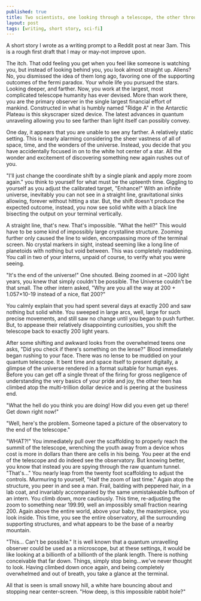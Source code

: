 ```yaml
---
published: true
title: Two scientists, one looking through a telescope, the other through a microscope, realize they are seeing one another.
layout: post
tags: [writing, short story, sci-fi]
---
```


A short story I wrote as a writing prompt to a Reddit post at near 3am. This is a rough first draft that I may or may-not improve upon.

The itch. That odd feeling you get when you feel like someone is watching you, but instead of looking behind you, you look almost straight up. Aliens? No, you dismissed the idea of them long ago, favoring one of the supporting outcomes of the fermi paradox. Your whole life you pursued the stars. Looking deeper, and farther. Now, you work at the largest, most complicated telescope humanity has ever devised. More than work there, you are the primary observer in the single largest financial effort of mankind. Constructed in what is humbly named "Ridge A" in the Antarctic Plateau is this skyscraper sized device. The latest advances in quantum unraveling allowing you to see farther than light itself can possibly convey.

One day, it appears that you are unable to see any farther. A relatively static setting. This is nearly alarming considering the sheer vastness of all of space, time, and the wonders of the universe. Instead, you decide that you have accidentally focused in on to the white hot center of a star. All the wonder and excitement of discovering something new again rushes out of you.

"I'll just change the coordinate shift by a single plank and apply more zoom again." you think to yourself for what must be the upteenth time. Giggling to yourself as you adjust the calibrated target, "Enhance!" With an infinite universe, inevitably you can not see in a straight line, gravitational sinks allowing, forever without hitting a star. But, the shift doesn't produce the expected outcome, instead, you now see solid white with a black line bisecting the output on your terminal vertically.

A straight line, that's new. That's impossible. "What the hell?" This would have to be some kind of impossibly large crystalline structure. Zooming further only caused the line to widen, encompassing more of the terminal screen. No crystal markers in sight, instead seeming like a long line of planetoids with nothing but void between. This was completely maddening. You call in two of your interns, unpaid of course, to verify what you were seeing.

"It's the end of the universe!" One shouted. Being zoomed in at ~200 light years, you knew that simply couldn't be possible. The Universe couldn't be that small. The other intern asked, "Why are you all the way at 200 + 1.057×10-19 instead of a nice, flat 200?"

You calmly explain that you had spent several days at exactly 200 and saw nothing but solid white. You sweeped in large arcs, well, large for such precise movements, and still saw no change until you began to push further. But, to appease their relatively disappointing curiosities, you shift the telescope back to exactly 200 light years.

After some shifting and awkward looks from the overwhelmed teens one asks, "Did you check if there's something on the lense?" Blood immediately began rushing to your face. There was no lense to be muddied on your quantum telescope. It bent time and space itself to present digitally, a glimpse of the universe rendered in a format suitable for human eyes. Before you can get off a single threat of the firing for gross negligence of understanding the very basics of your pride and joy, the other teen has climbed atop the multi-trillion dollar device and is peering at the business end.

"What the hell do you think you are doing! How did you even get up there! Get down right now!"

"Well, here's the problem. Someone taped a picture of the observatory to the end of the telescope."

"WHAT?!" You immediately pull over the scaffolding to properly reach the summit of the telescope, wrenching the youth away from a device whos cost is more in dollars than there are cells in his being. You peer at the end of the telescope and do indeed see the observatory. But knowing better, you know that instead you are spying through the raw quantum tunnel. "That's..." You nearly leap from the twenty foot scaffolding to adjust the controls. Murmuring to yourself, "Half the zoom of last time." Again atop the structure, you peer in and see a man. Frail, balding with peppered hair, in a lab coat, and invariably accompanied by the same unmistakeable buffoon of an intern. You climb down, more cautiously. This time, re-adjusting the zoom to something near 199.99, well an impossibly small fraction nearing 200. Again above the entire world, above your baby, the masterpiece, you look inside. This time, you see the entire observatory, all the surrounding supporting structures, and what appears to be the base of a nearby mountain.

"This... Can't be possible." It is well known that a quantum unravelling observer could be used as a microscope, but at these settings, it would be like looking at a billionth of a billionth of the plank length. There is nothing conceivable that far down. Things, simply stop being...we've never thought to look. Having climbed down once again, and being completely overwhelmed and out of breath, you take a glance at the terminal.

All that is seen is small snowy hill, a white hare bouncing about and stopping near center-screen. "How deep, is this impossible rabbit hole?"
